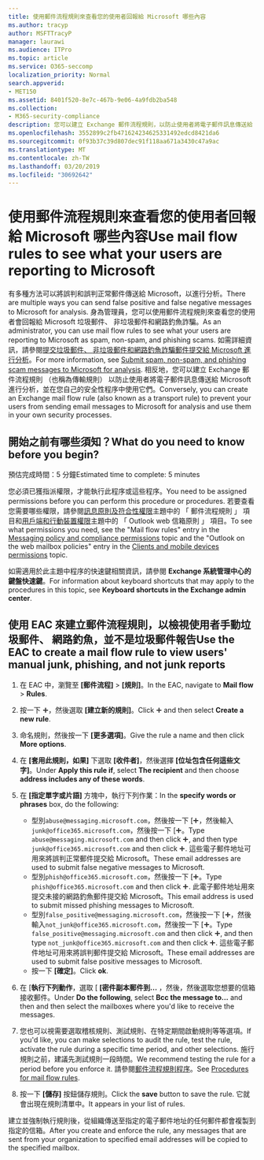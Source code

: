 ```yaml
---
title: 使用郵件流程規則來查看您的使用者回報給 Microsoft 哪些內容
ms.author: tracyp
author: MSFTTracyP
manager: laurawi
ms.audience: ITPro
ms.topic: article
ms.service: O365-seccomp
localization_priority: Normal
search.appverid:
- MET150
ms.assetid: 8401f520-8e7c-467b-9e06-4a9fdb2ba548
ms.collection:
- M365-security-compliance
description: 您可以建立 Exchange 郵件流程規則，以防止使用者將電子郵件訊息傳送給 Microsoft 進行分析，並在您自己的安全性程序中使用它們
ms.openlocfilehash: 3552899c2fb471624234625331492edcd8421da6
ms.sourcegitcommit: 0f93b37c39d807dec91f118aa671a3430c47a9ac
ms.translationtype: MT
ms.contentlocale: zh-TW
ms.lasthandoff: 03/20/2019
ms.locfileid: "30692642"
---
```

# <a name="use-mail-flow-rules-to-see-what-your-users-are-reporting-to-microsoft"></a><span data-ttu-id="b3f06-103">使用郵件流程規則來查看您的使用者回報給 Microsoft 哪些內容</span><span class="sxs-lookup"><span data-stu-id="b3f06-103">Use mail flow rules to see what your users are reporting to Microsoft</span></span>

<span data-ttu-id="b3f06-104">有多種方法可以將誤判和誤判正常郵件傳送給 Microsoft，以進行分析。</span><span class="sxs-lookup"><span data-stu-id="b3f06-104">There are multiple ways you can send false positive and false negative messages to Microsoft for analysis.</span></span> <span data-ttu-id="b3f06-105">身為管理員，您可以使用郵件流程規則來查看您的使用者會回報給 Microsoft 垃圾郵件、 非垃圾郵件和網路釣魚詐騙。</span><span class="sxs-lookup"><span data-stu-id="b3f06-105">As an administrator, you can use mail flow rules to see what your users are reporting to Microsoft as spam, non-spam, and phishing scams.</span></span> <span data-ttu-id="b3f06-106">如需詳細資訊，請參閱[提交垃圾郵件、 非垃圾郵件和網路釣魚詐騙郵件提交給 Microsoft 進行分析](submit-spam-non-spam-and-phishing-scam-messages-to-microsoft-for-analysis.md)。</span><span class="sxs-lookup"><span data-stu-id="b3f06-106">For more information, see [Submit spam, non-spam, and phishing scam messages to Microsoft for analysis](submit-spam-non-spam-and-phishing-scam-messages-to-microsoft-for-analysis.md).</span></span> <span data-ttu-id="b3f06-107">相反地，您可以建立 Exchange 郵件流程規則 （也稱為傳輸規則） 以防止使用者將電子郵件訊息傳送給 Microsoft 進行分析，並在您自己的安全性程序中使用它們。</span><span class="sxs-lookup"><span data-stu-id="b3f06-107">Conversely, you can create an Exchange mail flow rule (also known as a transport rule) to prevent your users from sending email messages to Microsoft for analysis and use them in your own security processes.</span></span>
  
## <a name="what-do-you-need-to-know-before-you-begin"></a><span data-ttu-id="b3f06-108">開始之前有哪些須知？</span><span class="sxs-lookup"><span data-stu-id="b3f06-108">What do you need to know before you begin?</span></span>

<span data-ttu-id="b3f06-109">預估完成時間：5 分鐘</span><span class="sxs-lookup"><span data-stu-id="b3f06-109">Estimated time to complete: 5 minutes</span></span>
  
<span data-ttu-id="b3f06-110">您必須已獲指派權限，才能執行此程序或這些程序。</span><span class="sxs-lookup"><span data-stu-id="b3f06-110">You need to be assigned permissions before you can perform this procedure or procedures.</span></span> <span data-ttu-id="b3f06-111">若要查看您需要哪些權限，請參閱[訊息原則及符合性權限](http://technet.microsoft.com/library/ec4d3b9f-b85a-4cb9-95f5-6fc149c3899b.aspx)主題中的 「 郵件流程規則 」 項目和[用戶端和行動裝置權限](http://technet.microsoft.com/library/57eca42a-5a7f-4c65-89f0-7a84f2dbea19.aspx)主題中的 「 Outlook web 信箱原則 」 項目。</span><span class="sxs-lookup"><span data-stu-id="b3f06-111">To see what permissions you need, see the "Mail flow rules" entry in the [Messaging policy and compliance permissions](http://technet.microsoft.com/library/ec4d3b9f-b85a-4cb9-95f5-6fc149c3899b.aspx) topic and the "Outlook on the web mailbox policies" entry in the [Clients and mobile devices permissions](http://technet.microsoft.com/library/57eca42a-5a7f-4c65-89f0-7a84f2dbea19.aspx) topic.</span></span> 
  
<span data-ttu-id="b3f06-112">如需適用於此主題中程序的快速鍵相關資訊，請參閱 **Exchange 系統管理中心的鍵盤快速鍵**。</span><span class="sxs-lookup"><span data-stu-id="b3f06-112">For information about keyboard shortcuts that may apply to the procedures in this topic, see **Keyboard shortcuts in the Exchange admin center**.</span></span>
  
## <a name="use-the-eac-to-create-a-mail-flow-rule-to-view-users-manual-junk-phishing-and-not-junk-reports"></a><span data-ttu-id="b3f06-113">使用 EAC 來建立郵件流程規則，以檢視使用者手動垃圾郵件、 網路釣魚，並不是垃圾郵件報告</span><span class="sxs-lookup"><span data-stu-id="b3f06-113">Use the EAC to create a mail flow rule to view users' manual junk, phishing, and not junk reports</span></span>

1. <span data-ttu-id="b3f06-114">在 EAC 中，瀏覽至 **[郵件流程]** \> **[規則]**。</span><span class="sxs-lookup"><span data-stu-id="b3f06-114">In the EAC, navigate to **Mail flow** \> **Rules**.</span></span>
    
2. <span data-ttu-id="b3f06-115">按一下 ![加入圖示](media/ITPro-EAC-AddIcon.gif)，然後選取 **[建立新的規則]**。</span><span class="sxs-lookup"><span data-stu-id="b3f06-115">Click ![Add Icon](media/ITPro-EAC-AddIcon.gif) and then select **Create a new rule**.</span></span>
    
3. <span data-ttu-id="b3f06-116">命名規則，然後按一下 **[更多選項]**。</span><span class="sxs-lookup"><span data-stu-id="b3f06-116">Give the rule a name and then click **More options**.</span></span>
    
4. <span data-ttu-id="b3f06-117">在 **[套用此規則，如果]** 下選取 **[收件者]**，然後選擇 **[位址包含任何這些文字]**。</span><span class="sxs-lookup"><span data-stu-id="b3f06-117">Under **Apply this rule if**, select **The recipient** and then choose **address includes any of these words**.</span></span>
    
5. <span data-ttu-id="b3f06-118">在 **[指定單字或片語]** 方塊中，執行下列作業：</span><span class="sxs-lookup"><span data-stu-id="b3f06-118">In the **specify words or phrases** box, do the following:</span></span> 
    - <span data-ttu-id="b3f06-119">型別`abuse@messaging.microsoft.com`，然後按一下 [![加入圖示](media/ITPro-EAC-AddIcon.gif)，然後輸入`junk@office365.microsoft.com`，然後按一下 [![加入圖示](media/ITPro-EAC-AddIcon.gif)。</span><span class="sxs-lookup"><span data-stu-id="b3f06-119">Type `abuse@messaging.microsoft.com` and then click ![Add Icon](media/ITPro-EAC-AddIcon.gif), and then type `junk@office365.microsoft.com` and then click ![Add Icon](media/ITPro-EAC-AddIcon.gif).</span></span> <span data-ttu-id="b3f06-120">這些電子郵件地址可用來將誤判正常郵件提交給 Microsoft。</span><span class="sxs-lookup"><span data-stu-id="b3f06-120">These email addresses are used to submit false negative messages to Microsoft.</span></span>
    - <span data-ttu-id="b3f06-121">型別`phish@office365.microsoft.com`，然後按一下 [![加入圖示](media/ITPro-EAC-AddIcon.gif)。</span><span class="sxs-lookup"><span data-stu-id="b3f06-121">Type `phish@office365.microsoft.com` and then click ![Add Icon](media/ITPro-EAC-AddIcon.gif).</span></span> <span data-ttu-id="b3f06-122">此電子郵件地址用來提交未接的網路釣魚郵件提交給 Microsoft。</span><span class="sxs-lookup"><span data-stu-id="b3f06-122">This email address is used to submit missed phishing messages to Microsoft.</span></span>
    - <span data-ttu-id="b3f06-123">型別`false_positive@messaging.microsoft.com`，然後按一下 [![加入圖示](media/ITPro-EAC-AddIcon.gif)，然後輸入`not_junk@office365.microsoft.com`，然後按一下 [![加入圖示](media/ITPro-EAC-AddIcon.gif)。</span><span class="sxs-lookup"><span data-stu-id="b3f06-123">Type `false_positive@messaging.microsoft.com` and then click ![Add Icon](media/ITPro-EAC-AddIcon.gif), and then type `not_junk@office365.microsoft.com` and then click ![Add Icon](media/ITPro-EAC-AddIcon.gif).</span></span> <span data-ttu-id="b3f06-124">這些電子郵件地址可用來將誤判郵件提交給 Microsoft。</span><span class="sxs-lookup"><span data-stu-id="b3f06-124">These email addresses are used to submit false positive messages to Microsoft.</span></span>
    - <span data-ttu-id="b3f06-125">按一下 **[確定]**。</span><span class="sxs-lookup"><span data-stu-id="b3f06-125">Click **ok**.</span></span>
    
6. <span data-ttu-id="b3f06-126">在 [**執行下列動作**，選取 [ **[密件副本郵件到...** ，然後，然後選取您想要的信箱接收郵件。</span><span class="sxs-lookup"><span data-stu-id="b3f06-126">Under **Do the following**, select **Bcc the message to...** and then and then select the mailboxes where you'd like to receive the messages.</span></span> 
    
7. <span data-ttu-id="b3f06-127">您也可以視需要選取稽核規則、測試規則、在特定期間啟動規則等等選項。</span><span class="sxs-lookup"><span data-stu-id="b3f06-127">If you'd like, you can make selections to audit the rule, test the rule, activate the rule during a specific time period, and other selections.</span></span> <span data-ttu-id="b3f06-128">施行規則之前，建議先測試規則一段時間。</span><span class="sxs-lookup"><span data-stu-id="b3f06-128">We recommend testing the rule for a period before you enforce it.</span></span> <span data-ttu-id="b3f06-129">請參閱[郵件流程規則程序](https://docs.microsoft.com/Exchange/policy-and-compliance/mail-flow-rules/mail-flow-rule-procedures)。</span><span class="sxs-lookup"><span data-stu-id="b3f06-129">See [Procedures for mail flow rules](https://docs.microsoft.com/Exchange/policy-and-compliance/mail-flow-rules/mail-flow-rule-procedures).</span></span> 
    
8. <span data-ttu-id="b3f06-130">按一下 **[儲存]** 按鈕儲存規則。</span><span class="sxs-lookup"><span data-stu-id="b3f06-130">Click the **save** button to save the rule.</span></span> <span data-ttu-id="b3f06-131">它就會出現在規則清單中。</span><span class="sxs-lookup"><span data-stu-id="b3f06-131">It appears in your list of rules.</span></span> 
    
<span data-ttu-id="b3f06-132">建立並強制執行規則後，從組織傳送至指定的電子郵件地址的任何郵件都會複製到指定的信箱。</span><span class="sxs-lookup"><span data-stu-id="b3f06-132">After you create and enforce the rule, any messages that are sent from your organization to specified email addresses will be copied to the specified mailbox.</span></span>
  

